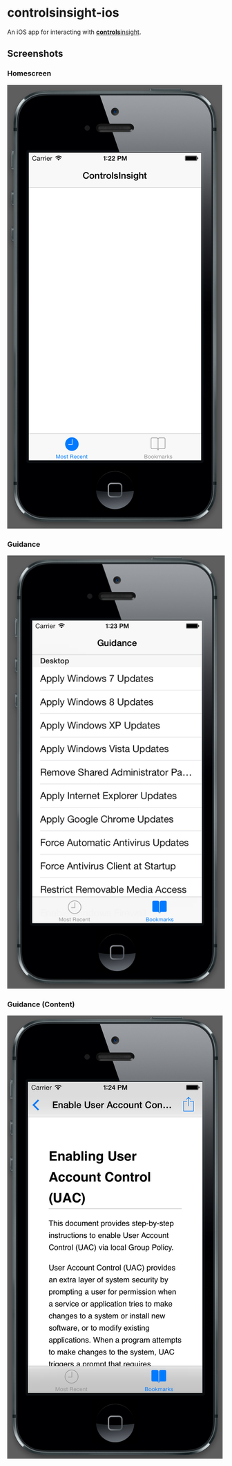 # controlsinsight-ios
An iOS app for interacting with [**controls**insight](http://www.rapid7.com/products/controls-insight/).

## Screenshots
### Homescreen
![Homescreen (Portrait)](doc/images/screenshots/home-portrait.png)
### Guidance
![Guidance (Portrait)](doc/images/screenshots/guidance-portrait.png)
### Guidance (Content)
![Guidance Content (Portrait)](doc/images/screenshots/guidance-content-portrait.png)
